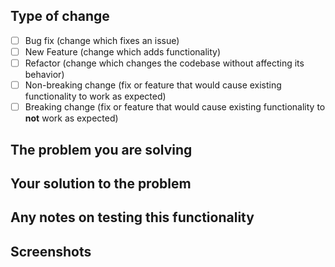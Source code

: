 ## Type of change
- [ ] Bug fix (change which fixes an issue)
- [ ] New Feature (change which adds functionality)
- [ ] Refactor (change which changes the codebase without affecting its behavior)
- [ ] Non-breaking change (fix or feature that would cause existing functionality to work as expected)
- [ ] Breaking change (fix or feature that would cause existing functionality to **not** work as expected)

## The problem you are solving

## Your solution to the problem

## Any notes on testing this functionality

## Screenshots
